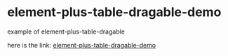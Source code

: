 # element-plus-table-dragable-demo
example of element-plus-table-dragable

here is the link: [element-plus-table-dragable-demo](https://guolaopi.github.io/element-plus-table-dragable-demo)